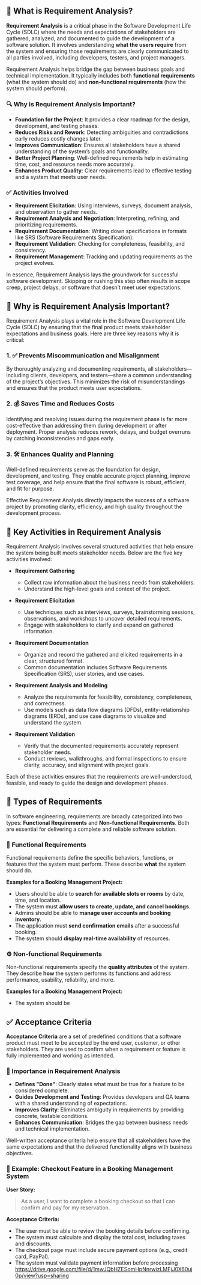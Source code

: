## 📘 What is Requirement Analysis?

**Requirement Analysis** is a critical phase in the Software Development Life Cycle (SDLC) where the needs and expectations of stakeholders are gathered, analyzed, and documented to guide the development of a software solution. It involves understanding **what the users require** from the system and ensuring those requirements are clearly communicated to all parties involved, including developers, testers, and project managers.

Requirement Analysis helps bridge the gap between business goals and technical implementation. It typically includes both **functional requirements** (what the system should do) and **non-functional requirements** (how the system should perform).

### 🔍 Why is Requirement Analysis Important?

- **Foundation for the Project**: It provides a clear roadmap for the design, development, and testing phases.
- **Reduces Risks and Rework**: Detecting ambiguities and contradictions early reduces costly changes later.
- **Improves Communication**: Ensures all stakeholders have a shared understanding of the system’s goals and functionality.
- **Better Project Planning**: Well-defined requirements help in estimating time, cost, and resource needs more accurately.
- **Enhances Product Quality**: Clear requirements lead to effective testing and a system that meets user needs.

### ✅ Activities Involved

- **Requirement Elicitation**: Using interviews, surveys, document analysis, and observation to gather needs.
- **Requirement Analysis and Negotiation**: Interpreting, refining, and prioritizing requirements.
- **Requirement Documentation**: Writing down specifications in formats like SRS (Software Requirements Specification).
- **Requirement Validation**: Checking for completeness, feasibility, and consistency.
- **Requirement Management**: Tracking and updating requirements as the project evolves.

In essence, Requirement Analysis lays the groundwork for successful software development. Skipping or rushing this step often results in scope creep, project delays, or software that doesn’t meet user expectations.
## 🚀 Why is Requirement Analysis Important?

Requirement Analysis plays a vital role in the Software Development Life Cycle (SDLC) by ensuring that the final product meets stakeholder expectations and business goals. Here are three key reasons why it is critical:

### 1. ✅ Prevents Miscommunication and Misalignment
By thoroughly analyzing and documenting requirements, all stakeholders—including clients, developers, and testers—share a common understanding of the project’s objectives. This minimizes the risk of misunderstandings and ensures that the product meets user expectations.

### 2. 💰 Saves Time and Reduces Costs
Identifying and resolving issues during the requirement phase is far more cost-effective than addressing them during development or after deployment. Proper analysis reduces rework, delays, and budget overruns by catching inconsistencies and gaps early.

### 3. 🛠️ Enhances Quality and Planning
Well-defined requirements serve as the foundation for design, development, and testing. They enable accurate project planning, improve test coverage, and help ensure that the final software is robust, efficient, and fit for purpose.

Effective Requirement Analysis directly impacts the success of a software project by promoting clarity, efficiency, and high quality throughout the development process.
## 🧩 Key Activities in Requirement Analysis

Requirement Analysis involves several structured activities that help ensure the system being built meets stakeholder needs. Below are the five key activities involved:

- **Requirement Gathering**
  - Collect raw information about the business needs from stakeholders.
  - Understand the high-level goals and context of the project.

- **Requirement Elicitation**
  - Use techniques such as interviews, surveys, brainstorming sessions, observations, and workshops to uncover detailed requirements.
  - Engage with stakeholders to clarify and expand on gathered information.

- **Requirement Documentation**
  - Organize and record the gathered and elicited requirements in a clear, structured format.
  - Common documentation includes Software Requirements Specification (SRS), user stories, and use cases.

- **Requirement Analysis and Modeling**
  - Analyze the requirements for feasibility, consistency, completeness, and correctness.
  - Use models such as data flow diagrams (DFDs), entity-relationship diagrams (ERDs), and use case diagrams to visualize and understand the system.

- **Requirement Validation**
  - Verify that the documented requirements accurately represent stakeholder needs.
  - Conduct reviews, walkthroughs, and formal inspections to ensure clarity, accuracy, and alignment with project goals.

Each of these activities ensures that the requirements are well-understood, feasible, and ready to guide the design and development phases.
## 📂 Types of Requirements

In software engineering, requirements are broadly categorized into two types: **Functional Requirements** and **Non-functional Requirements**. Both are essential for delivering a complete and reliable software solution.

### 🔧 Functional Requirements

Functional requirements define the specific behaviors, functions, or features that the system must perform. These describe **what** the system should do.

**Examples for a Booking Management Project:**
- Users should be able to **search for available slots or rooms** by date, time, and location.
- The system must **allow users to create, update, and cancel bookings**.
- Admins should be able to **manage user accounts and booking inventory**.
- The application must **send confirmation emails** after a successful booking.
- The system should **display real-time availability** of resources.

### ⚙️ Non-functional Requirements

Non-functional requirements specify the **quality attributes** of the system. They describe **how** the system performs its functions and address performance, usability, reliability, and more.

**Examples for a Booking Management Project:**
- The system should be
## ✅ Acceptance Criteria

**Acceptance Criteria** are a set of predefined conditions that a software product must meet to be accepted by the end user, customer, or other stakeholders. They are used to confirm when a requirement or feature is fully implemented and working as intended.

### 📌 Importance in Requirement Analysis

- **Defines "Done"**: Clearly states what must be true for a feature to be considered complete.
- **Guides Development and Testing**: Provides developers and QA teams with a shared understanding of expectations.
- **Improves Clarity**: Eliminates ambiguity in requirements by providing concrete, testable conditions.
- **Enhances Communication**: Bridges the gap between business needs and technical implementation.

Well-written acceptance criteria help ensure that all stakeholders have the same expectations and that the delivered functionality aligns with business objectives.

### 🛒 Example: Checkout Feature in a Booking Management System

**User Story:**
> As a user, I want to complete a booking checkout so that I can confirm and pay for my reservation.

**Acceptance Criteria:**
- The user must be able to review the booking details before confirming.
- The system must calculate and display the total cost, including taxes and discounts.
- The checkout page must include secure payment options (e.g., credit card, PayPal).
- The system must validate payment information before processing
https://drive.google.com/file/d/1mwJQbHZESomHpNnrwizLMFjJ0X60uj0p/view?usp=sharing
